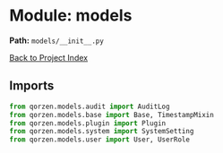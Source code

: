 # Module: models

**Path:** `models/__init__.py`

[Back to Project Index](../../index.md)

## Imports
```python
from qorzen.models.audit import AuditLog
from qorzen.models.base import Base, TimestampMixin
from qorzen.models.plugin import Plugin
from qorzen.models.system import SystemSetting
from qorzen.models.user import User, UserRole
```
